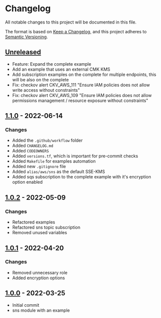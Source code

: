 # Changelog
All notable changes to this project will be documented in this file.

The format is based on [Keep a Changelog](https://keepachangelog.com/en/1.0.0/),
and this project adheres to [Semantic Versioning](https://semver.org/spec/v2.0.0.html).

## [Unreleased]
- Feature: Expand the complete example
- Add an example that uses an external CMK KMS
- Add subscription examples on the complete for multiple endpoints, this will be also on the complete
- Fix: checkov alert CKV_AWS_111 "Ensure IAM policies does not allow write access without constraints"
- Fix: checkov alert CKV_AWS_109 "Ensure IAM policies does not allow permissions management / resource exposure without constraints"

## [1.1.0] - 2022-06-14
### Changes
- Added the `.github/workflow` folder
- Added `CHANGELOG.md`
- Added `CODEOWNERS`
- Added `versions.tf`, which is important for pre-commit checks
- Added `Makefile` for examples automation
- Added new `.gitignore` file
- Added `alias/aws/sns` as the default SSE-KMS
- Added sqs subscription to the complete example with it's encryption option enabled

[1.1.0]: https://github.com/boldlink/terraform-aws-sns/releases/tag/1.1.0

## [1.0.2] - 2022-05-09
### Changes
- Refactored examples
- Refactored sns topic subscription
- Removed unused variables

[1.0.2]: https://github.com/boldlink/terraform-aws-sns/releases/tag/1.0.2

## [1.0.1] - 2022-04-20
### Changes
- Removed unnecessary role
- Added encryption options

[1.0.1]: https://github.com/boldlink/terraform-aws-sns/releases/tag/1.0.1

## [1.0.0] - 2022-03-25
- Initial commit
- sns module with an example

[Unreleased]: https://github.com/boldlink/terraform-aws-sns/compare/1.1.0...HEAD

[1.0.0]: https://github.com/boldlink/terraform-aws-sns/releases/tag/1.0.0

